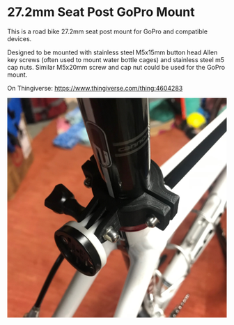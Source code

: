 # 27.2mm Seat Post GoPro Mount

This is a road bike 27.2mm seat post mount for GoPro and compatible devices.

Designed to be mounted with stainless steel M5x15mm button head Allen key screws (often used to mount water bottle cages) and stainless steel m5 cap nuts. Similar M5x20mm screw and cap nut could be used for the GoPro mount.

On Thingiverse: https://www.thingiverse.com/thing:4604283

![3D-Printed Mount](IMG_4918.jpeg)
